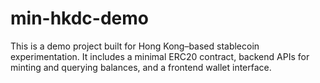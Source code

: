 # min-hkdc-demo
This is a demo project built for Hong Kong–based stablecoin experimentation. It includes a minimal ERC20 contract, backend APIs for minting and querying balances, and a frontend wallet interface.
